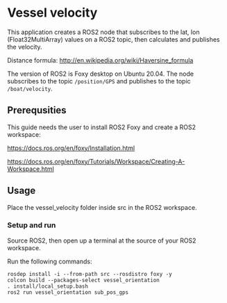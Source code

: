 # Vessel velocity
This application creates a ROS2 node that subscribes to the lat, lon (Float32MultiArray) values on a ROS2 topic, then calculates and publishes the velocity.

Distance formula: http://en.wikipedia.org/wiki/Haversine_formula

The version of ROS2 is Foxy desktop on Ubuntu 20.04. The node subscribes to the topic `/position/GPS` and publishes to the topic `/boat/velocity`.


## Prerequsities
This guide needs the user to install ROS2 Foxy and create a ROS2 workspace:

https://docs.ros.org/en/foxy/Installation.html

https://docs.ros.org/en/foxy/Tutorials/Workspace/Creating-A-Workspace.html

## Usage

Place the vessel_velocity folder inside src in the ROS2 workspace.

### Setup and run
Source ROS2, then open up a terminal at the source of your ROS2 workspace.

Run the following commands:
```
rosdep install -i --from-path src --rosdistro foxy -y
colcon build --packages-select vessel_orientation
. install/local_setup.bash
ros2 run vessel_orientation sub_pos_gps
```
